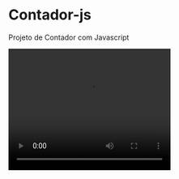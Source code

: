 # Contador-js
Projeto de Contador com Javascript

<video width="320" height="240" controls>
  <source src="/img/script.js - contador - Visual Studio Code [Administrator] 2025-01-14 12-51-19.mp4" type="video/mp4">
</video>
